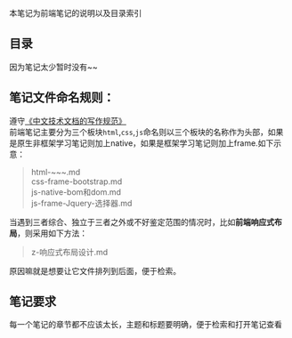 本笔记为前端笔记的说明以及目录索引  

## 目录  






因为笔记太少暂时没有~~  

## 笔记文件命名规则：  
遵守[《中文技术文档的写作规范》](https://github.com/ruanyf/document-style-guide)  
前端笔记主要分为三个板块`html`,`css`,`js`命名则以三个板块的名称作为头部，如果是原生非框架学习笔记则加上native，如果是框架学习笔记则加上frame.如下示意：  
>html-~~~.md  
>css-frame-bootstrap.md  
>js-native-bom和dom.md  
>js-frame-Jquery-选择器.md  

当遇到三者综合、独立于三者之外或不好鉴定范围的情况时，比如**前端响应式布局**，则采用如下方法：  
>z-响应式布局设计.md  

原因嘛就是想要让它文件排列到后面，便于检索。  

## 笔记要求  

每一个笔记的章节都不应该太长，主题和标题要明确，便于检索和打开笔记查看  
